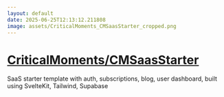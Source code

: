 ```yaml
---
layout: default
date: 2025-06-25T12:13:12.211808
image: assets/CriticalMoments_CMSaasStarter_cropped.png
---
```


# [CriticalMoments/CMSaasStarter](https://github.com/CriticalMoments/CMSaasStarter)

SaaS starter template with auth, subscriptions, blog, user dashboard, built using SvelteKit, Tailwind, Supabase
